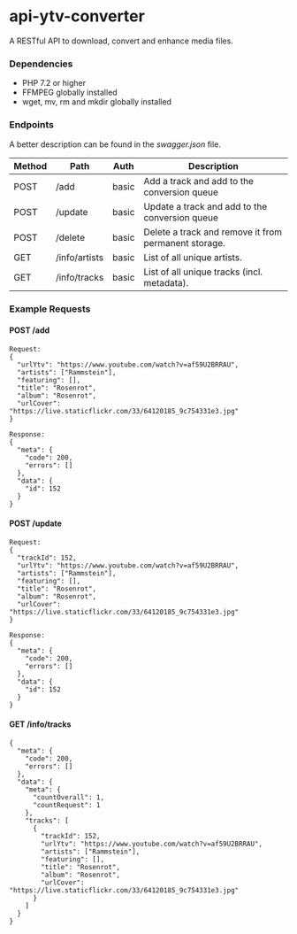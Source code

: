 # api-ytv-converter
A RESTful API to download, convert and enhance media files.
### Dependencies
 - PHP 7.2 or higher
 - FFMPEG globally installed
 - wget, mv, rm and mkdir globally installed

### Endpoints
A better description can be found in the *swagger.json* file.

| Method | Path                  | Auth           | Description                                         |
|--------|-----------------------|----------------|-----------------------------------------------------|
| POST   | /add                  | basic          | Add a track and add to the conversion queue         |
| POST   | /update               | basic          | Update a track and add to the conversion queue      |
| POST   | /delete               | basic          | Delete a track and remove it from permanent storage.|
| GET    | /info/artists         | basic          | List of all unique artists.                         |
| GET    | /info/tracks          | basic          | List of all unique tracks (incl. metadata).         |

### Example Requests
#### POST /add
```
Request:
{
  "urlYtv": "https://www.youtube.com/watch?v=af59U2BRRAU",
  "artists": ["Rammstein"],
  "featuring": [],
  "title": "Rosenrot",
  "album": "Rosenrot",
  "urlCover": "https://live.staticflickr.com/33/64120185_9c754331e3.jpg"
}

Response:
{
  "meta": {
    "code": 200,
    "errors": []
  },
  "data": {
    "id": 152
  }
}
```
#### POST /update
```
Request:
{
  "trackId": 152,
  "urlYtv": "https://www.youtube.com/watch?v=af59U2BRRAU",
  "artists": ["Rammstein"],
  "featuring": [],
  "title": "Rosenrot",
  "album": "Rosenrot",
  "urlCover": "https://live.staticflickr.com/33/64120185_9c754331e3.jpg"
}

Response:
{
  "meta": {
    "code": 200,
    "errors": []
  },
  "data": {
    "id": 152
  }
}
```
#### GET /info/tracks
```
{
  "meta": {
    "code": 200,
    "errors": []
  },
  "data": {
    "meta": {
      "countOverall": 1,
      "countRequest": 1
    },
    "tracks": [
      {
        "trackId": 152,
        "urlYtv": "https://www.youtube.com/watch?v=af59U2BRRAU",
        "artists": ["Rammstein"],
        "featuring": [],
        "title": "Rosenrot",
        "album": "Rosenrot",
        "urlCover": "https://live.staticflickr.com/33/64120185_9c754331e3.jpg"
      }
    ]
  }
}
```
